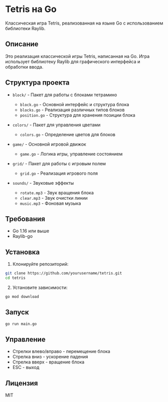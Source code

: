 # Tetris на Go

Классическая игра Tetris, реализованная на языке Go с использованием библиотеки Raylib.

## Описание

Это реализация классической игры Tetris, написанная на Go. Игра использует библиотеку Raylib для графического интерфейса и обработки ввода.

## Структура проекта

-   `block/` - Пакет для работы с блоками тетрамино

    -   `block.go` - Основной интерфейс и структура блока
    -   `blocks.go` - Реализация различных типов блоков
    -   `position.go` - Структура для хранения позиции блока

-   `colors/` - Пакет для управления цветами

    -   `colors.go` - Определение цветов для блоков

-   `game/` - Основной игровой движок

    -   `game.go` - Логика игры, управление состоянием

-   `grid/` - Пакет для работы с игровым полем

    -   `grid.go` - Реализация игрового поля

-   `sounds/` - Звуковые эффекты
    -   `rotate.mp3` - Звук вращения блока
    -   `clear.mp3` - Звук очистки линии
    -   `music.mp3` - Фоновая музыка

## Требования

-   Go 1.16 или выше
-   Raylib-go

## Установка

1. Клонируйте репозиторий:

```bash
git clone https://github.com/yourusername/tetris.git
cd tetris
```

2. Установите зависимости:

```bash
go mod download
```

## Запуск

```bash
go run main.go
```

## Управление

-   Стрелки влево/вправо - перемещение блока
-   Стрелка вниз - ускорение падения
-   Стрелка вверх - вращение блока
-   ESC - выход

## Лицензия

MIT
